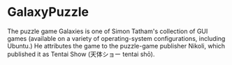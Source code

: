 # GalaxyPuzzle
The puzzle game Galaxies is one of Simon Tatham's collection of GUI games (available on a variety of operating-system configurations, including Ubuntu.) He attributes the game to the puzzle-game publisher Nikoli, which published it as Tentai Show (天体ショー tentai shō). 
